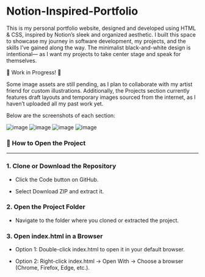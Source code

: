 # Notion-Inspired-Portfolio

This is my personal portfolio website, designed and developed using HTML & CSS, inspired by Notion’s sleek and organized aesthetic. I built this space to showcase my journey in software development, my projects, and the skills I’ve gained along the way. The minimalist black-and-white design is intentional— as I want my projects to take center stage and speak for themselves.

🚧 Work in Progress! 🚧

Some image assets are still pending, as I plan to collaborate with my artist friend for custom illustrations. Additionally, the Projects section currently features draft layouts and temporary images sourced from the internet, as I haven’t uploaded all my past work yet. 

Below are the screenshots of each section:

![image](https://github.com/user-attachments/assets/cd62da10-cdd8-40b6-b344-9400537db711)
![image](https://github.com/user-attachments/assets/b778ae18-1e51-4ff1-97bc-1a634892984d)
![image](https://github.com/user-attachments/assets/9e6908a4-8e1e-43f3-82e2-b31fd0feb944)
![image](https://github.com/user-attachments/assets/4f979cc5-1208-4a96-a853-6dc8194fde55)


### 📌 How to Open the Project
---

### 1. Clone or Download the Repository 

- Click the Code button on GitHub.

- Select Download ZIP and extract it.

### 2. Open the Project Folder

- Navigate to the folder where you cloned or extracted the project.

### 3. Open index.html in a Browser

- Option 1: Double-click index.html to open it in your default browser.

- Option 2: Right-click index.html → Open With → Choose a browser (Chrome, Firefox, Edge, etc.).
